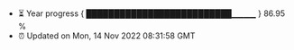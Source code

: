 - ⏳ Year progress { ██████████████████████████▁▁▁▁ } 86.95 %
- ⏰ Updated on Mon, 14 Nov 2022 08:31:58 GMT

